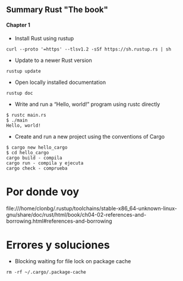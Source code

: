 ## Summary Rust "The book"

#### Chapter 1
- Install Rust using rustup
    
```
curl --proto '=https' --tlsv1.2 -sSf https://sh.rustup.rs | sh  
```
- Update to a newer Rust version
```
rustup update
```
- Open locally installed documentation
```
rustup doc
```
- Write and run a “Hello, world!” program using rustc directly
```
$ rustc main.rs
$ ./main
Hello, world!
```
- Create and run a new project using the conventions of Cargo
```
$ cargo new hello_cargo
$ cd hello_cargo
cargo build - compila
cargo run - compila y ejecuta
cargo check - comprueba
```

# Por donde voy

file:///home/clonbg/.rustup/toolchains/stable-x86_64-unknown-linux-gnu/share/doc/rust/html/book/ch04-02-references-and-borrowing.html#references-and-borrowing


# Errores y soluciones

- Blocking waiting for file lock on package cache

```
rm -rf ~/.cargo/.package-cache
```
